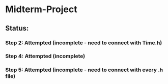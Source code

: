 # Midterm-Project

## Status:
### Step 2: Attempted (incomplete - need to connect with Time.h)
### Step 4: Attempted (incomplete)
### Step 5: Attempted (incomplete - need to connect with every .h file)
